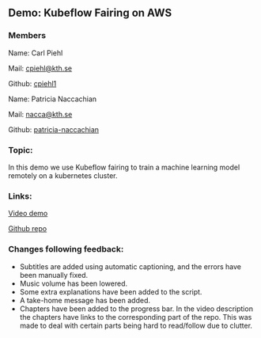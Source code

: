 ## Demo: Kubeflow Fairing on AWS

### Members
Name: Carl Piehl

Mail: cpiehl@kth.se

Github: [cpiehl1](https://github.com/cpiehl1)

Name: Patricia Naccachian

Mail: nacca@kth.se

Github: [patricia-naccachian](https://github.com/patricia-naccachian)

### Topic:

In this demo we use Kubeflow fairing to train a machine learning model remotely on a kubernetes cluster.

### Links:

[Video demo](https://youtu.be/vjCq18u8VB0)

[Github repo](https://github.com/cpiehl1/kf-demo)

### Changes following feedback:

- Subtitles are added using automatic captioning, and the errors have been manually fixed.
- Music volume has been lowered.
- Some extra explanations have been added to the script.
- A take-home message has been added.
- Chapters have been added to the progress bar. In the video description the chapters have links to the corresponding part of the repo. This was made to deal with certain parts being hard to read/follow due to clutter.

